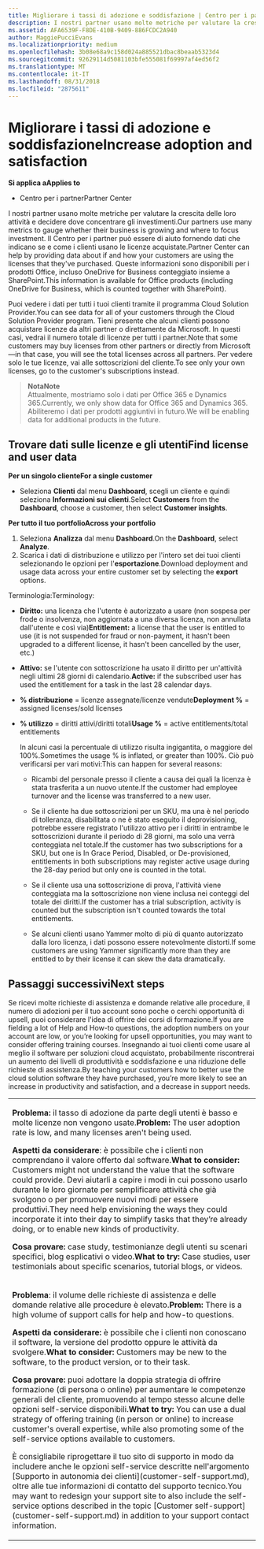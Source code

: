 ```yaml
---
title: Migliorare i tassi di adozione e soddisfazione | Centro per i partner
description: I nostri partner usano molte metriche per valutare la crescita delle loro attività e decidere dove concentrare gli investimenti. Il Centro per i partner può essere di aiuto fornendo dati che indicano se e come i clienti usano le licenze acquistate.
ms.assetid: AFA6539F-F8DE-410B-9409-886FCDC2A940
author: MaggiePucciEvans
ms.localizationpriority: medium
ms.openlocfilehash: 3b08e68a9c158d024a885521dbac8beaab5323d4
ms.sourcegitcommit: 92629114d5081103bfe555081f69997af4ed56f2
ms.translationtype: MT
ms.contentlocale: it-IT
ms.lasthandoff: 08/31/2018
ms.locfileid: "2875611"
---
```

# <a name="increase-adoption-and-satisfaction"></a><span data-ttu-id="2d7f1-104">Migliorare i tassi di adozione e soddisfazione</span><span class="sxs-lookup"><span data-stu-id="2d7f1-104">Increase adoption and satisfaction</span></span>

**<span data-ttu-id="2d7f1-105">Si applica a</span><span class="sxs-lookup"><span data-stu-id="2d7f1-105">Applies to</span></span>**

-  <span data-ttu-id="2d7f1-106">Centro per i partner</span><span class="sxs-lookup"><span data-stu-id="2d7f1-106">Partner Center</span></span>

<span data-ttu-id="2d7f1-107">I nostri partner usano molte metriche per valutare la crescita delle loro attività e decidere dove concentrare gli investimenti.</span><span class="sxs-lookup"><span data-stu-id="2d7f1-107">Our partners use many metrics to gauge whether their business is growing and where to focus investment.</span></span> <span data-ttu-id="2d7f1-108">Il Centro per i partner può essere di aiuto fornendo dati che indicano se e come i clienti usano le licenze acquistate.</span><span class="sxs-lookup"><span data-stu-id="2d7f1-108">Partner Center can help by providing data about if and how your customers are using the licenses that they've purchased.</span></span> <span data-ttu-id="2d7f1-109">Queste informazioni sono disponibili per i prodotti Office, incluso OneDrive for Business conteggiato insieme a SharePoint.</span><span class="sxs-lookup"><span data-stu-id="2d7f1-109">This information is available for Office products (including OneDrive for Business, which is counted together with SharePoint).</span></span>

<span data-ttu-id="2d7f1-110">Puoi vedere i dati per tutti i tuoi clienti tramite il programma Cloud Solution Provider.</span><span class="sxs-lookup"><span data-stu-id="2d7f1-110">You can see data for all of your customers through the Cloud Solution Provider program.</span></span> <span data-ttu-id="2d7f1-111">Tieni presente che alcuni clienti possono acquistare licenze da altri partner o direttamente da Microsoft. In questi casi, vedrai il numero totale di licenze per tutti i partner.</span><span class="sxs-lookup"><span data-stu-id="2d7f1-111">Note that some customers may buy licenses from other partners or directly from Microsoft—in that case, you will see the total licenses across all partners.</span></span> <span data-ttu-id="2d7f1-112">Per vedere solo le tue licenze, vai alle sottoscrizioni del cliente.</span><span class="sxs-lookup"><span data-stu-id="2d7f1-112">To see only your own licenses, go to the customer's subscriptions instead.</span></span>

>**<span data-ttu-id="2d7f1-113">Nota</span><span class="sxs-lookup"><span data-stu-id="2d7f1-113">Note</span></span>**<br> <span data-ttu-id="2d7f1-114">Attualmente, mostriamo solo i dati per Office 365 e Dynamics 365.</span><span class="sxs-lookup"><span data-stu-id="2d7f1-114">Currently, we only show data for Office 365 and Dynamics 365.</span></span> <span data-ttu-id="2d7f1-115">Abiliteremo i dati per prodotti aggiuntivi in futuro.</span><span class="sxs-lookup"><span data-stu-id="2d7f1-115">We will be enabling data for additional products in the future.</span></span>

## <a name="find-license-and-user-data"></a><span data-ttu-id="2d7f1-116">Trovare dati sulle licenze e gli utenti</span><span class="sxs-lookup"><span data-stu-id="2d7f1-116">Find license and user data</span></span>


**<span data-ttu-id="2d7f1-117">Per un singolo cliente</span><span class="sxs-lookup"><span data-stu-id="2d7f1-117">For a single customer</span></span>**

-   <span data-ttu-id="2d7f1-118">Seleziona **Clienti** dal menu **Dashboard**, scegli un cliente e quindi seleziona **Informazioni sui clienti**.</span><span class="sxs-lookup"><span data-stu-id="2d7f1-118">Select **Customers** from the **Dashboard**, choose a customer, then select **Customer insights**.</span></span>

**<span data-ttu-id="2d7f1-119">Per tutto il tuo portfolio</span><span class="sxs-lookup"><span data-stu-id="2d7f1-119">Across your portfolio</span></span>**

1.  <span data-ttu-id="2d7f1-120">Seleziona **Analizza** dal menu **Dashboard**.</span><span class="sxs-lookup"><span data-stu-id="2d7f1-120">On the **Dashboard**, select **Analyze**.</span></span>
2.  <span data-ttu-id="2d7f1-121">Scarica i dati di distribuzione e utilizzo per l'intero set dei tuoi clienti selezionando le opzioni per l'**esportazione**.</span><span class="sxs-lookup"><span data-stu-id="2d7f1-121">Download deployment and usage data across your entire customer set by selecting the **export** options.</span></span>

<span data-ttu-id="2d7f1-122">Terminologia:</span><span class="sxs-lookup"><span data-stu-id="2d7f1-122">Terminology:</span></span>

-   <span data-ttu-id="2d7f1-123">**Diritto:** una licenza che l'utente è autorizzato a usare (non sospesa per frode o insolvenza, non aggiornata a una diversa licenza, non annullata dall'utente e così via)</span><span class="sxs-lookup"><span data-stu-id="2d7f1-123">**Entitlement:** a license that the user is entitled to use (it is not suspended for fraud or non-payment, it hasn't been upgraded to a different license, it hasn't been cancelled by the user, etc.)</span></span>

-   <span data-ttu-id="2d7f1-124">**Attivo:** se l'utente con sottoscrizione ha usato il diritto per un'attività negli ultimi 28 giorni di calendario.</span><span class="sxs-lookup"><span data-stu-id="2d7f1-124">**Active:** if the subscribed user has used the entitlement for a task in the last 28 calendar days.</span></span>

-   <span data-ttu-id="2d7f1-125">**% distribuzione** = licenze assegnate/licenze vendute</span><span class="sxs-lookup"><span data-stu-id="2d7f1-125">**Deployment %** = assigned licenses/sold licenses</span></span>

-   <span data-ttu-id="2d7f1-126">**% utilizzo** = diritti attivi/diritti totali</span><span class="sxs-lookup"><span data-stu-id="2d7f1-126">**Usage %** = active entitlements/total entitlements</span></span>

    <span data-ttu-id="2d7f1-127">In alcuni casi la percentuale di utilizzo risulta ingigantita, o maggiore del 100%.</span><span class="sxs-lookup"><span data-stu-id="2d7f1-127">Sometimes the usage % is inflated, or greater than 100%.</span></span> <span data-ttu-id="2d7f1-128">Ciò può verificarsi per vari motivi:</span><span class="sxs-lookup"><span data-stu-id="2d7f1-128">This can happen for several reasons:</span></span>

    -   <span data-ttu-id="2d7f1-129">Ricambi del personale presso il cliente a causa dei quali la licenza è stata trasferita a un nuovo utente.</span><span class="sxs-lookup"><span data-stu-id="2d7f1-129">If the customer had employee turnover and the license was transferred to a new user.</span></span>

    -   <span data-ttu-id="2d7f1-130">Se il cliente ha due sottoscrizioni per un SKU, ma una è nel periodo di tolleranza, disabilitata o ne è stato eseguito il deprovisioning, potrebbe essere registrato l'utilizzo attivo per i diritti in entrambe le sottoscrizioni durante il periodo di 28 giorni, ma solo una verrà conteggiata nel totale.</span><span class="sxs-lookup"><span data-stu-id="2d7f1-130">If the customer has two subscriptions for a SKU, but one is In Grace Period, Disabled, or De-provisioned, entitlements in both subscriptions may register active usage during the 28-day period but only one is counted in the total.</span></span>

    -   <span data-ttu-id="2d7f1-131">Se il cliente usa una sottoscrizione di prova, l'attività viene conteggiata ma la sottoscrizione non viene inclusa nei conteggi del totale dei diritti.</span><span class="sxs-lookup"><span data-stu-id="2d7f1-131">If the customer has a trial subscription, activity is counted but the subscription isn't counted towards the total entitlements.</span></span>

    -   <span data-ttu-id="2d7f1-132">Se alcuni clienti usano Yammer molto di più di quanto autorizzato dalla loro licenza, i dati possono essere notevolmente distorti.</span><span class="sxs-lookup"><span data-stu-id="2d7f1-132">If some customers are using Yammer significantly more than they are entitled to by their license it can skew the data dramatically.</span></span>

## <a name="next-steps"></a><span data-ttu-id="2d7f1-133">Passaggi successivi</span><span class="sxs-lookup"><span data-stu-id="2d7f1-133">Next steps</span></span>


<span data-ttu-id="2d7f1-134">Se ricevi molte richieste di assistenza e domande relative alle procedure, il numero di adozioni per il tuo account sono poche o cerchi opportunità di upsell, puoi considerare l'idea di offrire dei corsi di formazione.</span><span class="sxs-lookup"><span data-stu-id="2d7f1-134">If you are fielding a lot of Help and How-to questions, the adoption numbers on your account are low, or you’re looking for upsell opportunities, you may want to consider offering training courses.</span></span> <span data-ttu-id="2d7f1-135">Insegnando ai tuoi clienti come usare al meglio il software per soluzioni cloud acquistato, probabilmente riscontrerai un aumento dei livelli di produttività e soddisfazione e una riduzione delle richieste di assistenza.</span><span class="sxs-lookup"><span data-stu-id="2d7f1-135">By teaching your customers how to better use the cloud solution software they have purchased, you’re more likely to see an increase in productivity and satisfaction, and a decrease in support needs.</span></span>

<table>
<colgroup>
<col width="100%" />
</colgroup>
<tbody>
<tr class="odd">
<td><p><span data-ttu-id="2d7f1-136"><strong>Problema:</strong> il tasso di adozione da parte degli utenti è basso e molte licenze non vengono usate.</span><span class="sxs-lookup"><span data-stu-id="2d7f1-136"><strong>Problem:</strong> The user adoption rate is low, and many licenses aren't being used.</span></span></p>
<p><span data-ttu-id="2d7f1-137"><strong>Aspetti da considerare</strong>: è possibile che i clienti non comprendano il valore offerto dal software.</span><span class="sxs-lookup"><span data-stu-id="2d7f1-137"><strong>What to consider:</strong> Customers might not understand the value that the software could provide.</span></span> <span data-ttu-id="2d7f1-138">Devi aiutarli a capire i modi in cui possono usarlo durante le loro giornate per semplificare attività che già svolgono o per promuovere nuovi modi per essere produttivi.</span><span class="sxs-lookup"><span data-stu-id="2d7f1-138">They need help envisioning the ways they could incorporate it into their day to simplify tasks that they’re already doing, or to enable new kinds of productivity.</span></span></p>
<p><span data-ttu-id="2d7f1-139"><strong>Cosa provare:</strong> case study, testimonianze degli utenti su scenari specifici, blog esplicativi o video.</span><span class="sxs-lookup"><span data-stu-id="2d7f1-139"><strong>What to try:</strong> Case studies, user testimonials about specific scenarios, tutorial blogs, or videos.</span></span></p></td>
</tr>
<tr class="even">
<td><p><span data-ttu-id="2d7f1-140"><strong>Problema</strong>: il volume delle richieste di assistenza e delle domande relative alle procedure è elevato.</span><span class="sxs-lookup"><span data-stu-id="2d7f1-140"><strong>Problem:</strong> There is a high volume of support calls for help and how-to questions.</span></span></p>
<p><span data-ttu-id="2d7f1-141"><strong>Aspetti da considerare:</strong> è possibile che i clienti non conoscano il software, la versione del prodotto oppure le attività da svolgere.</span><span class="sxs-lookup"><span data-stu-id="2d7f1-141"><strong>What to consider:</strong> Customers may be new to the software, to the product version, or to their task.</span></span></p>
<p><span data-ttu-id="2d7f1-142"><strong>Cosa provare:</strong> puoi adottare la doppia strategia di offrire formazione (di persona o online) per aumentare le competenze generali del cliente, promuovendo al tempo stesso alcune delle opzioni self-service disponibili.</span><span class="sxs-lookup"><span data-stu-id="2d7f1-142"><strong>What to try:</strong> You can use a dual strategy of offering training (in person or online) to increase customer's overall expertise, while also promoting some of the self-service options available to customers.</span></span></p>
<p><span data-ttu-id="2d7f1-143">È consigliabile riprogettare il tuo sito di supporto in modo da includere anche le opzioni self-service descritte nell'argomento [Supporto in autonomia dei clienti](customer-self-support.md), oltre alle tue informazioni di contatto del supporto tecnico.</span><span class="sxs-lookup"><span data-stu-id="2d7f1-143">You may want to redesign your support site to also include the self-service options described in the topic [Customer self-support](customer-self-support.md) in addition to your support contact information.</span></span></p></td>
</tr>
</tbody>
</table>

 

 

 



